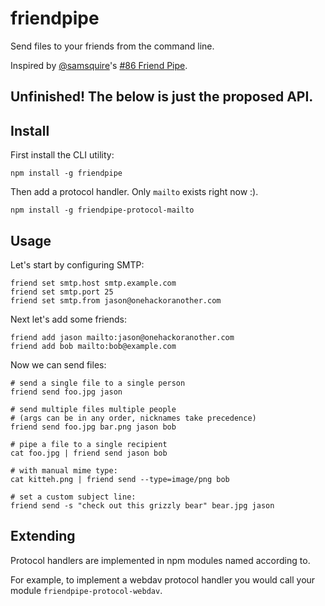 # friendpipe

Send files to your friends from the command line.

Inspired by [@samsquire](https://github.com/samsquire)'s [#86 Friend Pipe](https://github.com/samsquire/ideas#86-friend-pipe).

## Unfinished! The below is just the proposed API.

## Install

First install the CLI utility:

    npm install -g friendpipe

Then add a protocol handler. Only `mailto` exists right now :).

    npm install -g friendpipe-protocol-mailto

## Usage

Let's start by configuring SMTP:

    friend set smtp.host smtp.example.com
    friend set smtp.port 25
    friend set smtp.from jason@onehackoranother.com

Next let's add some friends:

    friend add jason mailto:jason@onehackoranother.com
    friend add bob mailto:bob@example.com
    
Now we can send files:

    # send a single file to a single person
    friend send foo.jpg jason

    # send multiple files multiple people
    # (args can be in any order, nicknames take precedence)
    friend send foo.jpg bar.png jason bob
    
    # pipe a file to a single recipient
    cat foo.jpg | friend send jason bob
    
    # with manual mime type:
    cat kitteh.png | friend send --type=image/png bob
    
    # set a custom subject line:
    friend send -s "check out this grizzly bear" bear.jpg jason
    
## Extending

Protocol handlers are implemented in npm modules named according to.

For example, to implement a webdav protocol handler you would call your module `friendpipe-protocol-webdav`.
